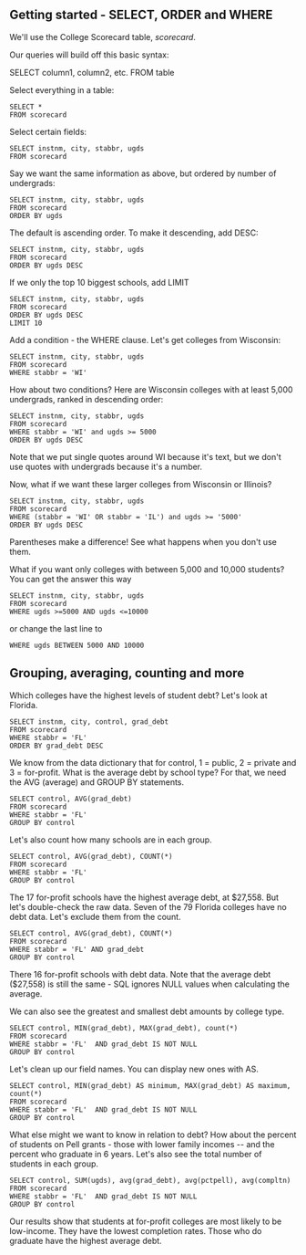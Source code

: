 ## Getting started - SELECT, ORDER and WHERE

We'll use the College Scorecard table, *scorecard*.

Our queries will build off this basic syntax:

SELECT column1, column2, etc.
FROM table


Select everything in a table:
```
SELECT *
FROM scorecard
```


Select certain fields:
```
SELECT instnm, city, stabbr, ugds
FROM scorecard
```


Say we want the same information as above, but ordered by number of undergrads:

```
SELECT instnm, city, stabbr, ugds
FROM scorecard
ORDER BY ugds
```

The default is ascending order. To make it descending, add DESC:
```
SELECT instnm, city, stabbr, ugds
FROM scorecard
ORDER BY ugds DESC
```

If we only the top 10 biggest schools, add LIMIT
```
SELECT instnm, city, stabbr, ugds
FROM scorecard
ORDER BY ugds DESC
LIMIT 10
```


Add a condition - the WHERE clause. Let's get colleges from Wisconsin:

```
SELECT instnm, city, stabbr, ugds
FROM scorecard
WHERE stabbr = 'WI'
```


How about two conditions? Here are Wisconsin colleges with at least 5,000 undergrads, ranked in descending order:

```
SELECT instnm, city, stabbr, ugds
FROM scorecard
WHERE stabbr = 'WI' and ugds >= 5000
ORDER BY ugds DESC
```
Note that we put single quotes around WI because it's text, but we don't use quotes with undergrads because it's a number.

Now, what if we want these larger colleges from Wisconsin or Illinois?
```
SELECT instnm, city, stabbr, ugds
FROM scorecard
WHERE (stabbr = 'WI' OR stabbr = 'IL') and ugds >= '5000'
ORDER BY ugds DESC
```
Parentheses make a difference! See what happens when you don't use them.

What if you want only colleges with between 5,000 and 10,000 students? You can get the answer this way
```
SELECT instnm, city, stabbr, ugds
FROM scorecard
WHERE ugds >=5000 AND ugds <=10000
```
or change the last line to 
```
WHERE ugds BETWEEN 5000 AND 10000
```

## Grouping, averaging, counting and more

Which colleges have the highest levels of student debt? Let's look at Florida.

```
SELECT instnm, city, control, grad_debt
FROM scorecard
WHERE stabbr = 'FL'
ORDER BY grad_debt DESC
```
We know from the data dictionary that for control, 1 = public, 2 = private and 3 = for-profit. What is the average debt by school type? For that, we need the AVG (average) and GROUP BY statements.

```
SELECT control, AVG(grad_debt)
FROM scorecard
WHERE stabbr = 'FL'
GROUP BY control
```
Let's also count how many schools are in each group.
```
SELECT control, AVG(grad_debt), COUNT(*)
FROM scorecard
WHERE stabbr = 'FL'
GROUP BY control
```
The 17 for-profit schools have the highest average debt, at $27,558. 
But let's double-check the raw data. Seven of the 79 Florida colleges have no debt data. Let's exclude them from the count.

```
SELECT control, AVG(grad_debt), COUNT(*)
FROM scorecard
WHERE stabbr = 'FL' AND grad_debt 
GROUP BY control
```
There 16 for-profit schools with debt data. Note that the average debt ($27,558) is still the same - SQL ignores NULL values when calculating the average.

We can also see the greatest and smallest debt amounts by college type.
```
SELECT control, MIN(grad_debt), MAX(grad_debt), count(*)
FROM scorecard
WHERE stabbr = 'FL'  AND grad_debt IS NOT NULL
GROUP BY control
```
Let's clean up our field names. You can display new ones with AS.
```
SELECT control, MIN(grad_debt) AS minimum, MAX(grad_debt) AS maximum, count(*)
FROM scorecard
WHERE stabbr = 'FL'  AND grad_debt IS NOT NULL
GROUP BY control
```
What else might we want to know in relation to debt? How about the percent of students on Pell grants - those with lower family incomes -- and the percent who graduate in 6 years. Let's also see the total number of students in each group.
```
SELECT control, SUM(ugds), avg(grad_debt), avg(pctpell), avg(compltn)
FROM scorecard
WHERE stabbr = 'FL'  AND grad_debt IS NOT NULL
GROUP BY control
```
Our results show that students at for-profit colleges are most likely to be low-income. They have the lowest completion rates. Those who do graduate have the highest average debt.
